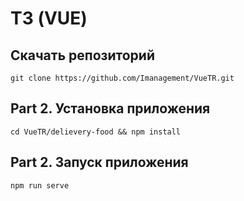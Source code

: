 # ТЗ (VUE)

## Скачать репозиторий
```
git clone https://github.com/Imanagement/VueTR.git
```

## Part 2. Установка приложения
```
cd VueTR/delievery-food && npm install 
```

## Part 2. Запуск приложения

```
npm run serve 
```
